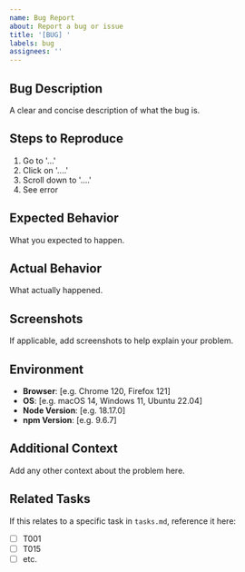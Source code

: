 ```yaml
---
name: Bug Report
about: Report a bug or issue
title: '[BUG] '
labels: bug
assignees: ''
---
```


## Bug Description

A clear and concise description of what the bug is.

## Steps to Reproduce

1. Go to '...'
2. Click on '....'
3. Scroll down to '....'
4. See error

## Expected Behavior

What you expected to happen.

## Actual Behavior

What actually happened.

## Screenshots

If applicable, add screenshots to help explain your problem.

## Environment

- **Browser**: [e.g. Chrome 120, Firefox 121]
- **OS**: [e.g. macOS 14, Windows 11, Ubuntu 22.04]
- **Node Version**: [e.g. 18.17.0]
- **npm Version**: [e.g. 9.6.7]

## Additional Context

Add any other context about the problem here.

## Related Tasks

If this relates to a specific task in `tasks.md`, reference it here:
- [ ] T001
- [ ] T015
- [ ] etc.
